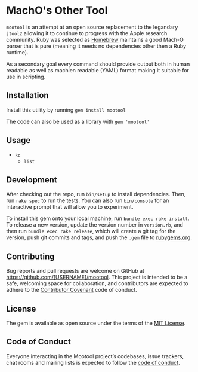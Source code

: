 # MachO's Other Tool

`mootool` is an attempt at an open source replacement to the legandary `jtool2` allowing it to continue to progress
with the Apple research community. Ruby was selected as [Homebrew](https://brew.sh) maintains a good Mach-O parser
that is pure (meaning it needs no dependencies other then a Ruby runtime).

As a secondary goal every command should provide output both in human readable as well as machien readable (YAML)
format making it suitable for use in scripting.

## Installation

Install this utility by running `gem install mootool`

The code can also be used as a library with `gem 'mootool'`

## Usage

* `kc`
    * `list`

## Development

After checking out the repo, run `bin/setup` to install dependencies. Then, run `rake spec` to run the tests. You can
also run `bin/console` for an interactive prompt that will allow you to experiment.

To install this gem onto your local machine, run `bundle exec rake install`. To release a new version, update the
version number in `version.rb`, and then run `bundle exec rake release`, which will create a git tag for the version,
push git commits and tags, and push the `.gem` file to [rubygems.org](https://rubygems.org).

## Contributing

Bug reports and pull requests are welcome on GitHub at https://github.com/[USERNAME]/mootool. This project is intended
to be a safe, welcoming space for collaboration, and contributors are expected to adhere to
the [Contributor Covenant](http://contributor-covenant.org) code of conduct.

## License

The gem is available as open source under the terms of the [MIT License](https://opensource.org/licenses/MIT).

## Code of Conduct

Everyone interacting in the Mootool project’s codebases, issue trackers, chat rooms and mailing lists is expected to
follow the [code of conduct](https://github.com/[USERNAME]/mootool/blob/master/CODE_OF_CONDUCT.md).
